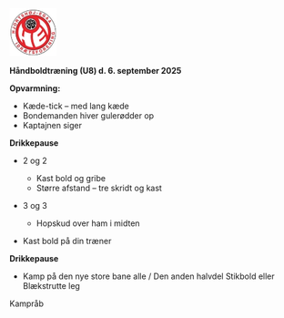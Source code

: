﻿![Billedresultat for hei hÃ¥ndbold logo](../../Billeder//HEILOGO.jpeg)

**Håndboldtræning (U8) d. 6. september 2025**

**Opvarmning:**

- Kæde-tick – med lang kæde
- Bondemanden hiver gulerødder op
- Kaptajnen siger

**Drikkepause**

- 2 og 2 
  - Kast bold og gribe
  - Større afstand – tre skridt og kast
- 3 og 3 
  - Hopskud over ham i midten

- Kast bold på din træner

**Drikkepause**

- Kamp på den nye store bane alle / Den anden halvdel Stikbold eller Blækstrutte leg

Kampråb

